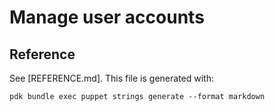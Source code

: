 # Manage user accounts

## Reference

See [REFERENCE.md]. This file is generated with:

~~~
pdk bundle exec puppet strings generate --format markdown
~~~
